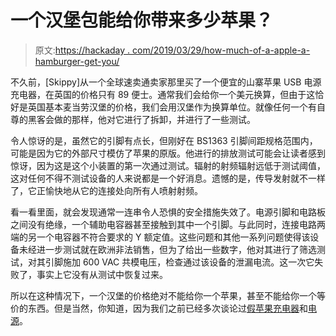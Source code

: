 # 一个汉堡包能给你带来多少苹果？

> 原文:[https://hackaday . com/2019/03/29/how-much-of-a-apple-a-hamburger-get-you/](https://hackaday.com/2019/03/29/how-much-apple-does-a-hamburger-get-you/)

不久前，[Skippy]从一个全球速卖通卖家那里买了一个便宜的山寨苹果 USB 电源充电器，在英国的价格只有 89 便士。通常我们会给你一个美元换算，但由于这恰好是英国基本麦当劳汉堡的价格，我们会用汉堡作为换算单位。就像任何一个有自尊的黑客会做的那样，他对它进行了拆卸，并进行了一些测试。

令人惊讶的是，虽然它的引脚有点长，但刚好在 BS1363 引脚间距规格范围内，可能是因为它的外部尺寸模仿了苹果的原版。他进行的排放测试可能会让读者感到惊讶，因为这是这个小装置的第一次通过测试。辐射的射频辐射远低于测试阈值，这对任何不得不测试设备的人来说都是一个好消息。遗憾的是，传导发射就不一样了，它正愉快地从它的连接处向所有人喷射射频。

看一看里面，就会发现通常一连串令人恐惧的安全措施失效了。电源引脚和电路板之间没有绝缘，一个辅助电容器甚至接触到其中一个引脚。与此同时，连接电路两端的另一个电容器不符合要求的 Y 额定值。这些问题和其他一系列问题使得该设备未经进一步测试就在欧洲非法销售，但为了给出一些数字，他对其进行了筛选测试，对其引脚施加 600 VAC 共模电压，检查通过该设备的泄漏电流。这一次它失败了，事实上它没有从测试中恢复过来。

所以在这种情况下，一个汉堡的价格绝对不能给你一个苹果，甚至不能给你一个等价的东西。但是当然，你知道，因为我们之前已经多次谈论过[假苹果充电器](https://hackaday.com/2014/05/10/more-counterfeit-apple-chargers-than-you-can-shake-an-ipod-at/)和[电源](https://hackaday.com/2016/09/08/top-ten-reasons-not-to-buy-a-fake-macbook-charger-number-eight-will-shock-you/)。